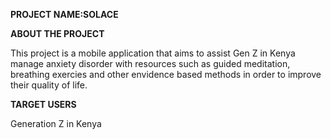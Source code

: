 **PROJECT NAME:SOLACE**

**ABOUT THE PROJECT**

This project is a mobile application that aims to assist Gen Z in Kenya manage anxiety disorder with resources such as guided meditation, breathing exercies and other envidence based methods in order to improve their quality of life.

**TARGET USERS**

Generation Z in Kenya
